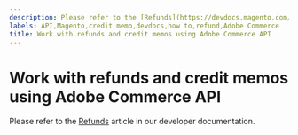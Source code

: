 ```yaml
---
description: Please refer to the [Refunds](https://devdocs.magento.com/guides/v2.4/rest/modules/sales/refunds.html) article in our developer documentation.
labels: API,Magento,credit memo,devdocs,how to,refund,Adobe Commerce
title: Work with refunds and credit memos using Adobe Commerce API
---
```


# Work with refunds and credit memos using Adobe Commerce API

Please refer to the [Refunds](https://devdocs.magento.com/guides/v2.4/rest/modules/sales/refunds.html) article in our developer documentation.